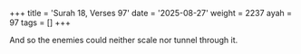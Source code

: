 +++
title = 'Surah 18, Verses 97'
date = '2025-08-27'
weight = 2237
ayah = 97
tags = []
+++

And so the enemies could neither scale nor tunnel through it.